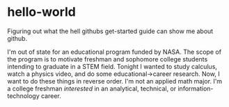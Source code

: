 # hello-world
Figuring out what the hell githubs get-started guide can show me about github.

I'm out of state for an educational program funded by NASA. The scope of the program is to motivate freshman and sophomore college students intending to graduate in a STEM field. Tonight I wanted to study calculus, watch a physics video, and do some educational->career research. Now, I want to do these things in reverse order. I'm not an applied math major. I'm a college freshman <i>interested</i> in an analytical, technical, or information-technology career. 
